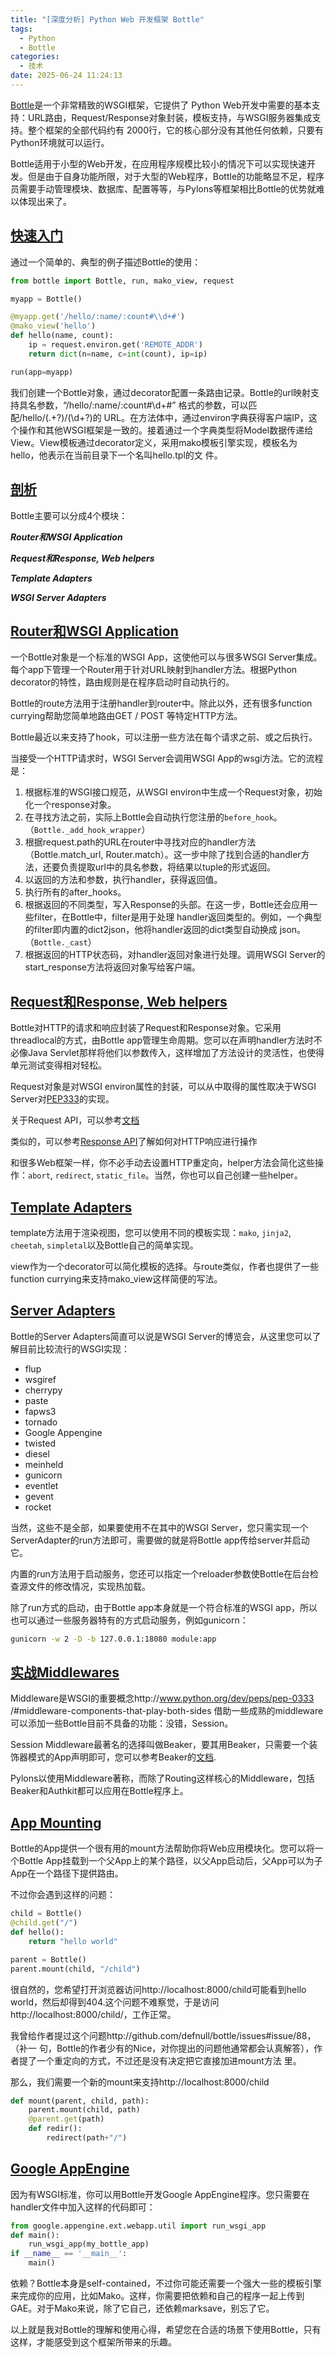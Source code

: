 ```yaml
---
title: "[深度分析] Python Web 开发框架 Bottle"
tags:
  - Python
  - Bottle
categories:
  - 技术
date: 2025-06-24 11:24:13
---
```


[Bottle](http://bottlepy.org/docs/dev-cn/)是一个非常精致的WSGI框架，它提供了 Python Web开发中需要的基本支持：URL路由，Request/Response对象封装，模板支持，与WSGI服务器集成支持。整个框架的全部代码约有 2000行，它的核心部分没有其他任何依赖，只要有Python环境就可以运行。

Bottle适用于小型的Web开发，在应用程序规模比较小的情况下可以实现快速开发。但是由于自身功能所限，对于大型的Web程序，Bottle的功能略显不足，程序员需要手动管理模块、数据库、配置等等，与Pylons等框架相比Bottle的优势就难以体现出来了。

## [快速入门](#1)

通过一个简单的、典型的例子描述Bottle的使用：

```python
from bottle import Bottle, run, mako_view, request

myapp = Bottle()

@myapp.get('/hello/:name/:count#\\d+#')
@mako_view('hello')
def hello(name, count):
    ip = request.environ.get('REMOTE_ADDR')
    return dict(n=name, c=int(count), ip=ip)

run(app=myapp)
```

我们创建一个Bottle对象，通过decorator配置一条路由记录。Bottle的url映射支持具名参数，“/hello/:name/:count#\\d+#” 格式的参数，可以匹配/hello/(.+?)/(\d+?)的 URL。在方法体中，通过environ字典获得客户端IP，这个操作和其他WSGI框架是一致的。接着通过一个字典类型将Model数据传递给 View。View模板通过decorator定义，采用mako模板引擎实现，模板名为hello，他表示在当前目录下一个名叫hello.tpl的文 件。

## [剖析](#2)

Bottle主要可以分成4个模块：

***Router和WSGI Application***

***Request和Response, Web helpers***

***Template Adapters***

***WSGI Server Adapters***

## [Router和WSGI Application](#3)

一个Bottle对象是一个标准的WSGI App，这使他可以与很多WSGI Server集成。每个app下管理一个Router用于针对URL映射到handler方法。根据Python decorator的特性，路由规则是在程序启动时自动执行的。

Bottle的route方法用于注册handler到router中。除此以外，还有很多function currying帮助您简单地路由GET / POST 等特定HTTP方法。

Bottle最近以来支持了hook，可以注册一些方法在每个请求之前、或之后执行。

当接受一个HTTP请求时，WSGI Server会调用WSGI App的wsgi方法。它的流程是：

1. 根据标准的WSGI接口规范，从WSGI environ中生成一个Request对象，初始化一个response对象。
2. 在寻找方法之前，实际上Bottle会自动执行您注册的`before_hook`。（`Bottle._add_hook_wrapper`）
3. 根据request.path的URL在router中寻找对应的handler方法（Bottle.match_url, Router.match）。这一步中除了找到合适的handler方法，还要负责提取url中的具名参数，将结果以tuple的形式返回。
4. 以返回的方法和参数，执行handler，获得返回值。
5. 执行所有的after_hooks。
6. 根据返回的不同类型，写入Response的头部。在这一步，Bottle还会应用一些filter，在Bottle中，filter是用于处理 handler返回类型的。例如，一个典型的filter即内置的dict2json，他将handler返回的dict类型自动换成 json。（`Bottle._cast`）
7. 根据返回的HTTP状态码，对handler返回对象进行处理。调用WSGI Server的start_response方法将返回对象写给客户端。

## [Request和Response, Web helpers](#4)

Bottle对HTTP的请求和响应封装了Request和Response对象。它采用threadlocal的方式，由Bottle app管理生命周期。您可以在声明handler方法时不必像Java Servlet那样将他们以参数传入，这样增加了方法设计的灵活性，也使得单元测试变得相对轻松。

Request对象是对WSGI environ属性的封装，可以从中取得的属性取决于WSGI Server对[PEP333](https://www.python.org/dev/peps/pep-0333/#environ-variables)的实现。

关于Request API，可以参考[文档](http://bottle.paws.de/docs/dev/api.html#bottle.Request)

类似的，可以参考[Response API](http://bottle.paws.de/docs/dev/api.html#bottle.Response)了解如何对HTTP响应进行操作

和很多Web框架一样，你不必手动去设置HTTP重定向，helper方法会简化这些操作：`abort`, `redirect`, `static_file`。当然，你也可以自己创建一些helper。

## [Template Adapters](#5)

template方法用于渲染视图，您可以使用不同的模板实现：`mako`, `jinja2`, `cheetah`, `simpletal`以及Bottle自己的简单实现。

view作为一个decorator可以简化模板的选择。与route类似，作者也提供了一些function currying来支持mako_view这样简便的写法。

## [Server Adapters](#6)

Bottle的Server Adapters简直可以说是WSGI Server的博览会，从这里您可以了解目前比较流行的WSGI实现：

* flup
* wsgiref
* cherrypy
* paste
* fapws3
* tornado
* Google Appengine
* twisted
* diesel
* meinheld
* gunicorn
* eventlet
* gevent
* rocket

当然，这些不是全部，如果要使用不在其中的WSGI Server，您只需实现一个ServerAdapter的run方法即可，需要做的就是将Bottle app传给server并启动它。

内置的run方法用于启动服务，您还可以指定一个reloader参数使Bottle在后台检查源文件的修改情况，实现热加载。

除了run方式的启动，由于Bottle app本身就是一个符合标准的WSGI app，所以也可以通过一些服务器特有的方式启动服务，例如gunicorn：

```bash
gunicorn -w 2 -D -b 127.0.0.1:18080 module:app
```

## [实战Middlewares](#7)

Middleware是WSGI的重要概念http://www.python.org/dev/peps/pep-0333 /#middleware-components-that-play-both-sides 借助一些成熟的middleware可以添加一些Bottle目前不具备的功能：没错，Session。

Session Middleware最著名的选择叫做Beaker，要其用Beaker，只需要一个装饰器模式的App声明即可，您可以参考Beaker的[文档](http://beaker.groovie.org/configuration.html).

Pylons以使用Middleware著称，而除了Routing这样核心的Middleware，包括Beaker和Authkit都可以应用在Bottle程序上。

## [App Mounting](#8)

Bottle的App提供一个很有用的mount方法帮助你将Web应用模块化。您可以将一个Bottle App挂载到一个父App上的某个路径，以父App启动后，父App可以为子App在一个路径下提供路由。

不过你会遇到这样的问题：

```python
child = Bottle()
@child.get("/")
def hello():
    return "hello world"

parent = Bottle()
parent.mount(child, "/child")
```

很自然的，您希望打开浏览器访问http://localhost:8000/child可能看到hello world，然后却得到404.这个问题不难察觉，于是访问http://localhost:8000/child/，工作正常。

我曾给作者提过这个问题http://github.com/defnull/bottle/issues#issue/88，（补一 句，Bottle的作者少有的Nice，对你提出的问题他通常都会认真解答），作者提了一个重定向的方式，不过还是没有决定把它直接加进mount方法 里。

那么，我们需要一个新的mount来支持http://localhost:8000/child

```python
def mount(parent, child, path):
    parent.mount(child, path)
    @parent.get(path)
    def redir():
        redirect(path+"/")
```

## [Google AppEngine](#9)

因为有WSGI标准，你可以用Bottle开发Google AppEngine程序。您只需要在handler文件中加入这样的代码即可：

```python
from google.appengine.ext.webapp.util import run_wsgi_app
def main():
    run_wsgi_app(my_bottle_app)
if __name__ == '__main__':
    main()
```

依赖？Bottle本身是self-contained，不过你可能还需要一个强大一些的模板引擎来完成你的应用，比如Mako。这样，你需要把依赖和自己的程序一起上传到GAE。对于Mako来说，除了它自己，还依赖marksave，别忘了它。

以上就是我对Bottle的理解和使用心得，希望您在合适的场景下使用Bottle，只有这样，才能感受到这个框架所带来的乐趣。

